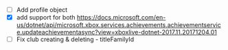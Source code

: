 - [ ] Add profile object
- [x] add support for both https://docs.microsoft.com/en-us/dotnet/api/microsoft.xbox.services.achievements.achievementservice.updateachievementasync?view=xboxlive-dotnet-2017.11.20171204.01
- [ ] Fix club creating & deleting - titleFamilyId